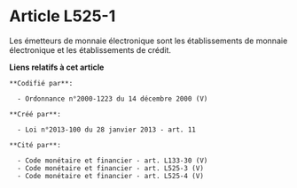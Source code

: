 # Article L525-1

Les émetteurs de monnaie électronique sont les établissements de monnaie électronique et les établissements de crédit.

**Liens relatifs à cet article**

	**Codifié par**:

	  - Ordonnance n°2000-1223 du 14 décembre 2000 (V)

	**Créé par**:

	  - Loi n°2013-100 du 28 janvier 2013 - art. 11

	**Cité par**:

	  - Code monétaire et financier - art. L133-30 (V)
	  - Code monétaire et financier - art. L525-3 (V)
	  - Code monétaire et financier - art. L525-4 (V)

